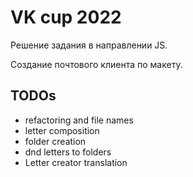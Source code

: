 # VK cup 2022

Решение задания в направлении JS.

Создание почтового клиента по макету.

## TODOs
- refactoring and file names
- letter composition
- folder creation
- dnd letters to folders
- Letter creator translation